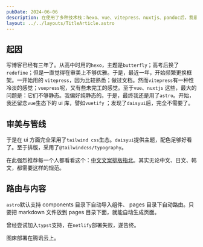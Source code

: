 ```yaml
---
pubDate: 2024-06-06
description: 在使用了多种技术栈：hexo、vue、vitepress、nuxtjs、pandoc后，我最终还是选择了astro
layout: ../../layouts/TitleArticle.astro
---
```


## 起因

写博客已经有三年了。从高中时用的`hexo`，主题是`butterfly`；高考后换了`redefine`；但是一直觉得在审美上不够优雅。于是，最近一年，开始频繁更换框架。一开始用的
`vitepress`，因为比较熟悉；做过文档。然而`vitepress`有一种性冷淡的感觉；`vuepress`呢，又有些未完工的感觉。至于`vue`、`nuxtjs`
这些，最大的问题是：它们不够静态。我偏好纯静态的。于是，最终我还是用了`astro`。开始，我还留恋`vue`生态下的 ui 库，譬如`vuetify`
；发现了`daisyui`后，完全不需要了。

## 审美与管线

于是在 ui 方面完全采用了`tailwind css`生态。`daisyui`提供主题，配色足够好看了。至于排版，采用了`@tailwindcss/typography`。

在此强烈推荐每一个人都看看这个：[中文文案排版指北](https://github.com/sparanoid/chinese-copywriting-guidelines)。其实无论中文、日文、韩文，都需要这样的规范。

## 路由与内容

`astro`默认支持 components 目录下自动导入组件、 pages 目录下自动路由。只要把 markdown 文件放到 pages 目录下面，就能自动生成页面。

曾经尝试加入`typst`支持，在`netlify`部署失败，遂告终。

图床部署在腾讯云上。